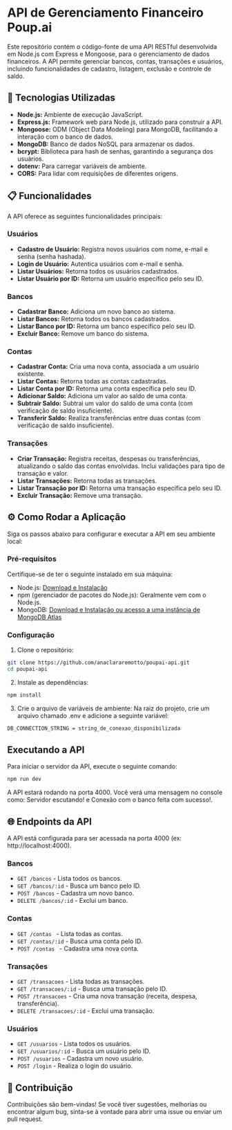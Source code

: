 # API de Gerenciamento Financeiro Poup.ai
Este repositório contém o código-fonte de uma API RESTful desenvolvida em Node.js com Express e Mongoose, para o gerenciamento de dados financeiros. A API permite gerenciar bancos, contas, transações e usuários, incluindo funcionalidades de cadastro, listagem, exclusão e controle de saldo.

## 🚀 Tecnologias Utilizadas
- **Node.js:** Ambiente de execução JavaScript.
- **Express.js:** Framework web para Node.js, utilizado para construir a API.
- **Mongoose:** ODM (Object Data Modeling) para MongoDB, facilitando a interação com o banco de dados.
- **MongoDB:** Banco de dados NoSQL para armazenar os dados.
- **bcrypt:** Biblioteca para hash de senhas, garantindo a segurança dos usuários.
- **dotenv:** Para carregar variáveis de ambiente.
- **CORS:** Para lidar com requisições de diferentes origens.

## 📋 Funcionalidades
A API oferece as seguintes funcionalidades principais:

### Usuários
- **Cadastro de Usuário:** Registra novos usuários com nome, e-mail e senha (senha hashada).
- **Login de Usuário:** Autentica usuários com e-mail e senha.
- **Listar Usuários:** Retorna todos os usuários cadastrados.
- **Listar Usuário por ID:** Retorna um usuário específico pelo seu ID.

### Bancos
- **Cadastrar Banco:** Adiciona um novo banco ao sistema.
- **Listar Bancos:** Retorna todos os bancos cadastrados.
- **Listar Banco por ID:** Retorna um banco específico pelo seu ID.
- **Excluir Banco:** Remove um banco do sistema.

### Contas
- **Cadastrar Conta:** Cria uma nova conta, associada a um usuário existente.
- **Listar Contas:** Retorna todas as contas cadastradas.
- **Listar Conta por ID:** Retorna uma conta específica pelo seu ID.
- **Adicionar Saldo:** Adiciona um valor ao saldo de uma conta.
- **Subtrair Saldo:** Subtrai um valor do saldo de uma conta (com verificação de saldo insuficiente).
- **Transferir Saldo:** Realiza transferências entre duas contas (com verificação de saldo insuficiente).

### Transações
- **Criar Transação:** Registra receitas, despesas ou transferências, atualizando o saldo das contas envolvidas. Inclui validações para tipo de transação e valor.
- **Listar Transações:** Retorna todas as transações.
- **Listar Transação por ID:** Retorna uma transação específica pelo seu ID.
- **Excluir Transação:** Remove uma transação.

## ⚙️ Como Rodar a Aplicação
Siga os passos abaixo para configurar e executar a API em seu ambiente local:

### Pré-requisitos
Certifique-se de ter o seguinte instalado em sua máquina:

- Node.js: <a href="https://nodejs.org/en/download/">Download e Instalação</a>
- npm (gerenciador de pacotes do Node.js): Geralmente vem com o Node.js.
- MongoDB: <a href="https://www.mongodb.com/try/download/community"> Download e Instalação ou acesso a uma instância de MongoDB Atlas</a>

### Configuração
1. Clone o repositório:
```bash
git clone https://github.com/anaclararemotto/poupai-api.git
cd poupai-api
```

2. Instale as dependências:
```bash
npm install
```

3. Crie o arquivo de variáveis de ambiente:
Na raiz do projeto, crie um arquivo chamado .env e adicione a seguinte variável:
```bash
DB_CONNECTION_STRING = string_de_conexao_disponibilizada
```

## Executando a API
Para iniciar o servidor da API, execute o seguinte comando:
```bash
npm run dev
```
A API estará rodando na porta 4000. Você verá uma mensagem no console como: Servidor escutando! e Conexão com o banco feita com sucesso!.

## 🌐 Endpoints da API
A API está configurada para ser acessada na porta 4000 (ex: http://localhost:4000).

### Bancos
- `GET /bancos` - Lista todos os bancos.
- `GET /bancos/:id` - Busca um banco pelo ID.
- `POST /bancos` - Cadastra um novo banco.
- `DELETE /bancos/:id` - Exclui um banco.

### Contas
- `GET /contas ` - Lista todas as contas.
- `GET /contas/:id` - Busca uma conta pelo ID.
- `POST /contas ` - Cadastra uma nova conta.

### Transações
- `GET /transacoes` - Lista todas as transações.
- `GET /transacoes/:id` - Busca uma transação pelo ID.
- `POST /transacoes` - Cria uma nova transação (receita, despesa, transferência).
- `DELETE /transacoes/:id` - Exclui uma transação.

### Usuários
- `GET /usuarios` - Lista todos os usuários.
- `GET /usuarios/:id` - Busca um usuário pelo ID.
- `POST /usuarios` - Cadastra um novo usuário.
- `POST /login` - Realiza o login do usuário.

## 🤝 Contribuição
Contribuições são bem-vindas! Se você tiver sugestões, melhorias ou encontrar algum bug, sinta-se à vontade para abrir uma issue ou enviar um pull request.